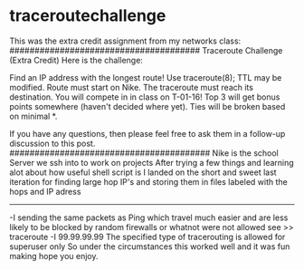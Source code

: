 # traceroutechallenge
This was the extra credit assignment from my networks class:
######################################
Traceroute Challenge (Extra Credit)
Here is the challenge:
 
Find an IP address with the longest route!
Use traceroute(8); TTL may be modified. 
Route must start on Nike.
The traceroute must reach its destination. 
You will compete in in class on T-01-16!
Top 3 will get bonus points somewhere (haven't decided where yet).
Ties will be broken based on minimal *.
 
If you have any questions, then please feel free to ask them in a follow-up discussion to this post. 
########################################
Nike is the school Server we ssh into to work on projects
After trying a few things and learning alot about how useful shell script is
I landed on the short and sweet last iteration for finding large hop IP's and 
storing them in files labeled with the hops and IP adress
____
-I sending the same packets as Ping which travel much easier and are less 
likely to be blocked by random firewalls or whatnot were not allowed 
see  >>
traceroute -I 99.99.99.99
The specified type of tracerouting is allowed for superuser only
So under the circumstances this worked well and it was fun making
hope you enjoy.
